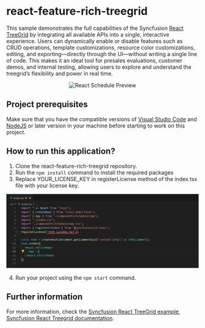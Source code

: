 # react-feature-rich-treegrid
 
This sample demonstrates the full capabilities of the Syncfusion [React TreeGrid](https://www.syncfusion.com/react-components/react-tree-grid) by integrating all available APIs into a single, interactive experience. Users can dynamically enable or disable features such as CRUD operations, template customizations, resource color customizations, editing, and exporting—directly through the UI—without writing a single line of code. This makes it an ideal tool for presales evaluations, customer demos, and internal testing, allowing users to explore and understand the treegrid’s flexibility and power in real time.
 
<p align="center">
<img src="src/assets/images/react-scheduler-preview.jpg" alt="React Schedule Preview"/>
</p>
 
## Project prerequisites
Make sure that you have the compatible versions of [Visual Studio Code](https://code.visualstudio.com/download ) and [NodeJS](https://nodejs.org/en/download) or later version in your machine before starting to work on this project.
 
## How to run this application?
 
1. Clone the react-feature-rich-treegrid repository.
2. Run the `npm install` command to install the required packages
3. Replace YOUR_LICENSE_KEY in registerLicense method of the index.tsx file with your license key.
 
<p align="center">
<img src="src/assets/images/register-license.png" alt="React Treegrid Preview"/>
</p>
 
4. Run your project using the `npm start` command.
 
## Further information
For more information, check the [Syncfusion React TreeGrid example](https://ej2.syncfusion.com/react/demos/#/tailwind3/treegrid/treegrid-overview),
 [Syncfusion React Treegrid documentation](https://ej2.syncfusion.com/react/documentation/treegrid/getting-started).